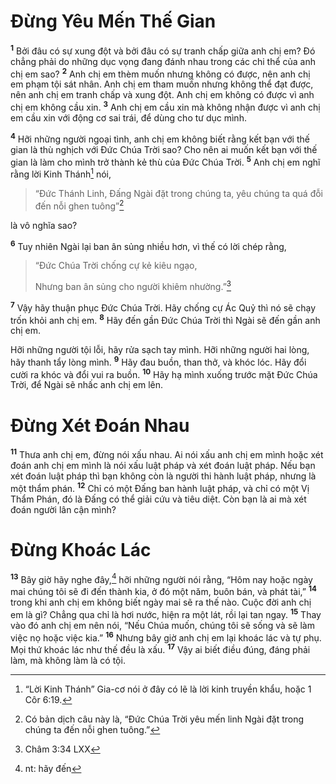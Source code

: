# Ðừng Yêu Mến Thế Gian

<sup><b>1</b></sup> Bởi đâu có sự xung đột và bởi đâu có sự tranh chấp giữa anh chị em? Đó chẳng phải do những dục vọng đang đánh nhau trong các chi thể của anh chị em sao? <sup><b>2</b></sup> Anh chị em thèm muốn nhưng không có được, nên anh chị em phạm tội sát nhân. Anh chị em tham muốn nhưng không thể đạt được, nên anh chị em tranh chấp và xung đột. Anh chị em không có được vì anh chị em không cầu xin. <sup><b>3</b></sup> Anh chị em cầu xin mà không nhận được vì anh chị em cầu xin với động cơ sai trái, để dùng cho tư dục mình.

<sup><b>4</b></sup> Hỡi những người ngoại tình, anh chị em không biết rằng kết bạn với thế gian là thù nghịch với Ðức Chúa Trời sao? Cho nên ai muốn kết bạn với thế gian là làm cho mình trở thành kẻ thù của Ðức Chúa Trời. <sup><b>5</b></sup> Anh chị em nghĩ rằng lời Kinh Thánh[^1-06020726-78ba-4b2c-b795-a77efc375962] nói,

> “Ðức Thánh Linh, Ðấng Ngài đặt trong chúng ta, yêu chúng ta quá đỗi đến nỗi ghen tuông”[^2-06020726-78ba-4b2c-b795-a77efc375962]

là vô nghĩa sao?

<sup><b>6</b></sup> Tuy nhiên Ngài lại ban ân sủng nhiều hơn, vì thế có lời chép rằng,

> “Ðức Chúa Trời chống cự kẻ kiêu ngạo,
>
> Nhưng ban ân sủng cho người khiêm nhường.”[^1@-06020726-78ba-4b2c-b795-a77efc375962]

<sup><b>7</b></sup> Vậy hãy thuận phục Ðức Chúa Trời. Hãy chống cự Ác Quỷ thì nó sẽ chạy trốn khỏi anh chị em. <sup><b>8</b></sup> Hãy đến gần Ðức Chúa Trời thì Ngài sẽ đến gần anh chị em.

Hỡi những người tội lỗi, hãy rửa sạch tay mình. Hỡi những người hai lòng, hãy thanh tẩy lòng mình. <sup><b>9</b></sup> Hãy đau buồn, than thở, và khóc lóc. Hãy đổi cười ra khóc và đổi vui ra buồn. <sup><b>10</b></sup> Hãy hạ mình xuống trước mặt Ðức Chúa Trời, để Ngài sẽ nhấc anh chị em lên.

# Ðừng Xét Đoán Nhau

<sup><b>11</b></sup> Thưa anh chị em, đừng nói xấu nhau. Ai nói xấu anh chị em mình hoặc xét đoán anh chị em mình là nói xấu luật pháp và xét đoán luật pháp. Nếu bạn xét đoán luật pháp thì bạn không còn là người thi hành luật pháp, nhưng là một thẩm phán. <sup><b>12</b></sup> Chỉ có một Ðấng ban hành luật pháp, và chỉ có một Vị Thẩm Phán, đó là Ðấng có thể giải cứu và tiêu diệt. Còn bạn là ai mà xét đoán người lân cận mình?

# Đừng Khoác Lác

<sup><b>13</b></sup> Bây giờ hãy nghe đây,[^3-06020726-78ba-4b2c-b795-a77efc375962] hỡi những người nói rằng, “Hôm nay hoặc ngày mai chúng tôi sẽ đi đến thành kia, ở đó một năm, buôn bán, và phát tài,” <sup><b>14</b></sup> trong khi anh chị em không biết ngày mai sẽ ra thế nào. Cuộc đời anh chị em là gì? Chẳng qua chỉ là hơi nước, hiện ra một lát, rồi lại tan ngay. <sup><b>15</b></sup> Thay vào đó anh chị em nên nói, “Nếu Chúa muốn, chúng tôi sẽ sống và sẽ làm việc nọ hoặc việc kia.” <sup><b>16</b></sup> Nhưng bây giờ anh chị em lại khoác lác và tự phụ. Mọi thứ khoác lác như thế đều là xấu. <sup><b>17</b></sup> Vậy ai biết điều đúng, đáng phải làm, mà không làm là có tội.

[^1-06020726-78ba-4b2c-b795-a77efc375962]: “Lời Kinh Thánh” Gia-cơ nói ở đây có lẽ là lời kinh truyền khẩu, hoặc 1 Côr 6:19.

[^2-06020726-78ba-4b2c-b795-a77efc375962]: Có bản dịch câu này là, “Ðức Chúa Trời yêu mến linh Ngài đặt trong chúng ta đến nỗi ghen tuông.”

[^3-06020726-78ba-4b2c-b795-a77efc375962]: nt: hãy đến

[^1@-06020726-78ba-4b2c-b795-a77efc375962]: Châm 3:34 LXX

